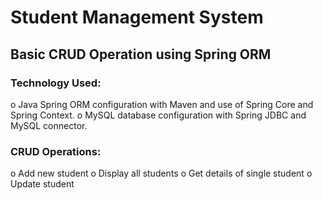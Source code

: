 # Student Management System
## Basic CRUD Operation using Spring ORM

### Technology Used:
o Java Spring ORM configuration with Maven and use of Spring Core and Spring Context.
o MySQL database configuration with Spring JDBC and MySQL connector.

### CRUD Operations:
o Add new student
o Display all students
o Get details of single student
o Update student

